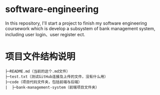 # software-engineering
In this repository, I'll start a project to finish my software engineering coursework which is develop a subsystem of bank management system, including user login、user register ect.

# 项目文件结构说明

```
├─README.md（当前的这个.md文件）
├─test.txt（测试GitHub连接及上传的文件，没有什么用）
├─code（项目代码文件夹，包括前端与后端）
|  ├─bank-management-system（前端项目文件夹）
```



